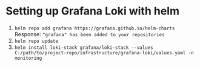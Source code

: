 # Setting up Grafana Loki with helm
1. ```helm repo add grafana https://grafana.github.io/helm-charts```
Response: ```"grafana" has been added to your repositories```
2. ```helm repo update```
3. ```helm install loki-stack grafana/loki-stack --values C:/path/to/project-repo/infrastructure/grafana-loki/values.yaml -n monitoring```